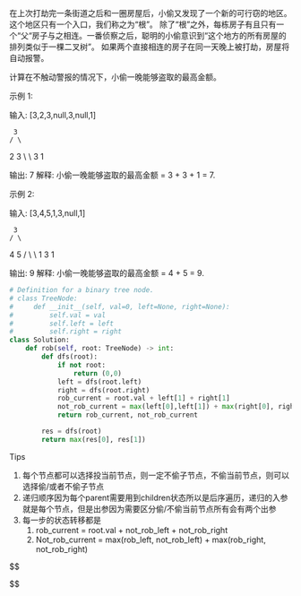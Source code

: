 在上次打劫完一条街道之后和一圈房屋后，小偷又发现了一个新的可行窃的地区。这个地区只有一个入口，我们称之为“根”。 除了“根”之外，每栋房子有且只有一个“父“房子与之相连。一番侦察之后，聪明的小偷意识到“这个地方的所有房屋的排列类似于一棵二叉树”。 如果两个直接相连的房子在同一天晚上被打劫，房屋将自动报警。

计算在不触动警报的情况下，小偷一晚能够盗取的最高金额。

示例 1:

输入: [3,2,3,null,3,null,1]

     3
    / \
   2   3
    \   \ 
     3   1

输出: 7 
解释: 小偷一晚能够盗取的最高金额 = 3 + 3 + 1 = 7.

示例 2:

输入: [3,4,5,1,3,null,1]

     3
    / \
   4   5
  / \   \ 
 1   3   1

输出: 9
解释: 小偷一晚能够盗取的最高金额 = 4 + 5 = 9.



```python
# Definition for a binary tree node.
# class TreeNode:
#     def __init__(self, val=0, left=None, right=None):
#         self.val = val
#         self.left = left
#         self.right = right
class Solution:
    def rob(self, root: TreeNode) -> int:
        def dfs(root):
            if not root:
                return (0,0)
            left = dfs(root.left)
            right = dfs(root.right)
            rob_current = root.val + left[1] + right[1]
            not_rob_current = max(left[0],left[1]) + max(right[0], right[1])
            return rob_current, not_rob_current 

        res = dfs(root)
        return max(res[0], res[1])
```



Tips

1. 每个节点都可以选择投当前节点，则一定不偷子节点，不偷当前节点，则可以选择偷/或者不偷子节点
2. 递归顺序因为每个parent需要用到children状态所以是后序遍历，递归的入参就是每个节点，但是出参因为需要区分偷/不偷当前节点所有会有两个出参
3. 每一步的状态转移都是 
   1. rob_current = root.val + not_rob_left + not_rob_right
   2. Not_rob_current = max(rob_left, not_rob_left) + max(rob_right, not_rob_right)

$$

$$

